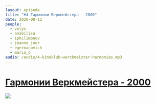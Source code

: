 ```yaml
---
layout: episode
title: "#4 Гармонии Веркмейстера - 2000"
date: 2020-08-12
people:
  - volyx
  - anabilisa
  - iphilimonov
  - jeanne_jour
  - egermanovich
  - maria_o
audio: /audio/4-kinoklub-werckmeister-harmonies.mp3
---
```


# [Гармонии Веркмейстера - 2000](https://www.kinopoisk.ru/film/50377/)

![](https://avatars.mds.yandex.net/get-kinopoisk-image/1946459/71dfea55-b41c-4786-9170-d7c144d5d2f6/600x900)


